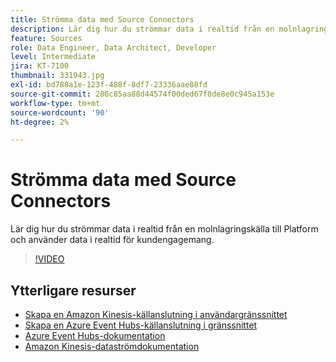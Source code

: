 ```yaml
---
title: Strömma data med Source Connectors
description: Lär dig hur du strömmar data i realtid från en molnlagringskälla till Platform och använder data i realtid för kundengagemang.
feature: Sources
role: Data Engineer, Data Architect, Developer
level: Intermediate
jira: KT-7100
thumbnail: 331943.jpg
exl-id: bd788a1e-123f-488f-8df7-23336aae88fd
source-git-commit: 286c85aa88d44574f00ded67f0de8e0c945a153e
workflow-type: tm+mt
source-wordcount: '90'
ht-degree: 2%

---
```


# Strömma data med Source Connectors

Lär dig hur du strömmar data i realtid från en molnlagringskälla till Platform och använder data i realtid för kundengagemang.


>[!VIDEO](https://video.tv.adobe.com/v/331943?learn=on&enablevpops)

## Ytterligare resurser

* [Skapa en Amazon Kinesis-källanslutning i användargränssnittet](https://experienceleague.adobe.com/docs/experience-platform/sources/ui-tutorials/create/cloud-storage/kinesis.html)
* [Skapa en Azure Event Hubs-källanslutning i gränssnittet](https://experienceleague.adobe.com/docs/experience-platform/sources/ui-tutorials/create/cloud-storage/eventhub.html)
* [Azure Event Hubs-dokumentation](https://docs.microsoft.com/en-us/azure/event-hubs/)
* [Amazon Kinesis-dataströmdokumentation](https://docs.aws.amazon.com/kinesis/index.html)
